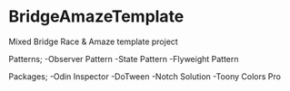 # BridgeAmazeTemplate

Mixed Bridge Race & Amaze template project

Patterns;
-Observer Pattern
-State Pattern
-Flyweight Pattern


Packages;
-Odin Inspector
-DoTween
-Notch Solution
-Toony Colors Pro
